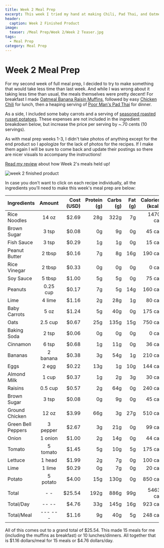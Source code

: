 ```yaml
---
title: Week 2 Meal Prep
excerpt: This week I tried my hand at making Chili, Pad Thai, and Oatmeal Muffins. The muffins were questionable. 
header:
  caption: Week 2 Finished Product
image:
  teaser: /Meal Prep/Week 2/Week 2 Teaser.jpg
tags: 
  - Meal Prep
category: Meal Prep
---
```


# Week 2 Meal Prep

For my second week of full meal prep, I decided to try to make something that would take less time than last week. And while I was wrong about it taking less time than usual, the meals themselves were pretty decent! For breakfast I made [Oatmeal Banana Raisin Muffins](http://underwriteyourlife.com/comingsoon/), followed by easy [Chicken Chili](http://underwriteyourlife.com/comingsoon/) for lunch, then a heaping serving of [Poor Man's Pad Thai](http://underwriteyourlife.com/recipe/PoorManPadThai/) for dinner. 

As a side, I included some baby carrots and a serving of [seasoned roasted russet potatoes](http://underwriteyourlife.com/recipe/RoastedSeasonedPotatoes/). These expenses are not included in the ingredient breakdown below, but increase the price per serving by ~.70 cents (10 servings). 

As with meal prep weeks 1-3, I didn't take photos of anything except for the end product so I apologize for the lack of photos for the recipes. If I make them again I will be sure to come back and update their postings so there are nicer visuals to accompany the instructions!

[Read my review](http://underwriteyourlife.com/comingsoon/) about how Week 2's meals held up!

![week 2 finished product](https://github.com/underwriteyourlife/underwriteyourlife.github.io/blob/master/images/Meal%20Prep/Week%202/Week%202%20Finished%20Product.jpg?raw=true "Week 2 Finished Meal Prep")

In case you don't want to click on each recipe individually, all the ingredients you'll need to make this week's meal prep are below:

|	**Ingredients**	|	**Amount**		|	 **Cost (USD)** 	|	**Protein (g)**	|	**Carbs (g)**	|	**Fat (g)**	|	**Calories (kcal)**
|	:----------	|	:----------:		|	 ---------: 	|	 ---------: 	|	 ---------: 	|	 ---------: 	|	 ---------: 
|	Rice Noodles	|	14	oz	|	 $2.69 	|	28g	|	322g	|	7g	|	1470 cal
|	Brown Sugar	|	3	tsp	|	 $0.08 	|	0g	|	9g	|	0g	|	45 cal
|	Fish Sauce	|	3	tsp	|	 $0.29 	|	1g	|	1g	|	0g	|	15 cal
|	Peanut Butter	|	2	tbsp	|	 $0.16 	|	7g	|	8g	|	16g	|	190 cal
|	Rice Vinegar	|	2	tbsp	|	 $0.33 	|	0g	|	0g	|	0g	|	0 cal
|	Soy Sauce	|	5	tbsp	|	 $1.00 	|	5g	|	5g	|	0g	|	75 cal
|	Peanuts	|	0.25	cup	|	 $0.17 	|	7g	|	5g	|	14g	|	160 cal
|	Lime	|	4	lime	|	 $1.16 	|	2g	|	28g	|	1g	|	80 cal
|	Baby Carrots	|	5	oz	|	 $1.24 	|	5g	|	40g	|	0g	|	175 cal
|	Oats	|	2.5	cup	|	 $0.67 	|	25g	|	135g	|	15g	|	750 cal
|	Baking Soda	|	2	tsp	|	 $0.06 	|	0g	|	0g	|	0g	|	0 cal
|	Cinnamon	|	6	tsp	|	 $0.68 	|	1g	|	11g	|	0g	|	36 cal
|	Bananas	|	2	banana	|	 $0.38 	|	3g	|	54g	|	1g	|	210 cal
|	Eggs 	|	2	egg	|	 $0.22 	|	13g	|	1g	|	10g	|	144 cal
|	Almond Milk	|	1	cup	|	 $0.37 	|	1g	|	2g	|	3g	|	30 cal
|	Raisins	|	0.5	cup	|	 $0.57 	|	2g	|	64g	|	0g	|	240 cal
|	Brown Sugar	|	3	tsp	|	 $0.08 	|	0g	|	9g	|	0g	|	45 cal
|	Ground Chicken	|	12	oz	|	 $3.99 	|	66g	|	3g	|	27g	|	510 cal
|	Green Bell Peppers	|	3	pepper	|	 $2.67 	|	3g	|	21g	|	0g	|	99 cal
|	Onion	|	1	onion	|	 $1.00 	|	2g	|	14g	|	0g	|	44 cal
|	Tomato	|	5	tomato	|	 $1.45 	|	5g	|	10g	|	5g	|	175 cal
|	Lettuce	|	1	head	|	 $1.99 	|	2g	|	7g	|	0g	|	100 cal
|	Lime	|	1	lime	|	 $0.29 	|	0g	|	7g	|	0g	|	20 cal
|	Potato	|	5	potato	|	 $4.00 	|	15g	|	130g	|	0g	|	850 cal
|	Total	|	-	-	|	 $25.54 	|	192g	|	886g	|	99g	|	5463 cal
|	Total/Day	|	--	--	|	 $4.76 	|	33g	|	145g	|	16g	|	923 cal
|	Total/Meal	|	---	---	|	 $1.16 	|	9g	|	40g	|	5g	|	248 cal

All of this comes out to a grand total of $25.54. This made 15 meals for me (including the muffins as breakfast) or 10 lunches/dinners. All together that is $1.16 dollars/meal for 15 meals or $4.76 dollars/day. 
